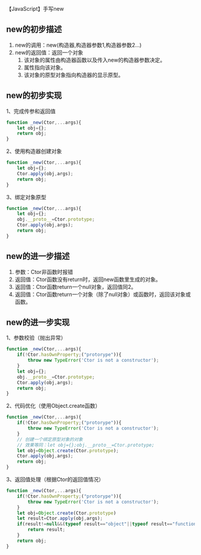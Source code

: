 【JavaScript】手写new

## new的初步描述

1. new的调用：new(构造器,构造器参数1,构造器参数2...)
2. new的返回值：返回一个对象
   1. 该对象的属性由构造器函数以及传入new的构造器参数决定。
   2. 属性指向该对象。
   3. 该对象的原型对象指向构造器的显示原型。



## new的初步实现

1、完成传参和返回值

``` javascript
function _new(Ctor,...args){
    let obj={};
    return obj;
}
```

2、使用构造器创建对象

``` javascript
function _new(Ctor,...args){
    let obj={};
    Ctor.apply(obj,args);
    return obj;
}
```

3、绑定对象原型

``` javascript
function _new(Ctor,...args){
    let obj={};
    obj.__proto__=Ctor.prototype;
    Ctor.apply(obj,args);
    return obj;
}
```



## new的进一步描述

1. 参数：Ctor非函数时报错
2. 返回值：Ctor函数没有return时，返回new函数里生成的对象。
3. 返回值：Ctor函数return一个null对象，返回值同2。
4. 返回值：Ctor函数return一个对象（除了null对象）或函数时，返回该对象或函数。



## new的进一步实现

1、参数校验（抛出异常）

``` javascript
function _new(Ctor,...args){
    if(!Ctor.hasOwnProperty;("protorype")){
        throw new TypeError('Ctor is not a constructor');
    }
    let obj={};
    obj.__proto__=Ctor.prototype;
    Ctor.apply(obj,args);
    return obj;
}
```

2、代码优化（使用Object.create函数）

``` javascript
function _new(Ctor,...args){
    if(!Ctor.hasOwnProperty;("protorype")){
        throw new TypeError('Ctor is not a constructor');
    }
    // 创建一个绑定原型对象的对象
    // 效果等同：let obj={};obj.__proto__=Ctor.prototype;
    let obj=Object.create(Ctor.prototype);
    Ctor.apply(obj,args);
    return obj;
}
```

3、返回值处理（根据Ctor的返回值情况）

``` javascript
function _new(Ctor,...args){
    if(!Ctor.hasOwnProperty;("protorype")){
        throw new TypeError('Ctor is not a constructor');
    }
    let obj=Object.create(Ctor.prototype)
    let result=Ctor.apply(obj,args);
    if(result!=null&&(typeof result=="object"||typeof result=="function")){
        return result;
    }
    return obj;
}
```



